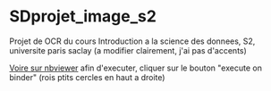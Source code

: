 # SDprojet_image_s2
Projet de OCR du cours Introduction a la science des donnees, S2, universite paris saclay
(a modifier clairement, j'ai pas d'accents)





[Voire sur nbviewer](https://nbviewer.org/github/MK8BK/SDprojet_image_s2/blob/master/4_analyse_de_donnees.ipynb)
afin d'executer, cliquer sur le bouton "execute on binder" (rois ptits cercles en haut a droite)
